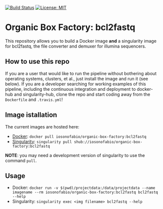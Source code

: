 [![Build Status](https://travis-ci.org/iosonofabio/organic-box-factory.svg?branch=bcl2fastq)](https://travis-ci.org/iosonofabio/organic-box-factory)
[![License: MIT](https://img.shields.io/badge/License-MIT-yellow.svg)](https://opensource.org/licenses/MIT)

# Organic Box Factory: bcl2fastq
This repository allows you to build a Docker image **and** a singularity image for bcl2fastq, the file converter and demuxer for illumina sequencers.

## How to use this repo
If you are a user that would like to run the pipeline without bothering about operating systems, clusters, et al., just install the image and run it (see below). If you are a developer searching for working examples of this pipeline, including the continuous integration and deployment to docker-hub and singularity-hub, clone the repo and start coding away from the `Dockerfile` and `.travis.yml`!

## Image istallation
The current images are hosted here:

 - [Docker](https://hub.docker.com/r/iosonofabio/organic-box-factory/): `docker pull iosonofabio/organic-box-factory:bcl2fastq`
 - [Singularity](https://singularity-hub.org/collections/141/): `singularity pull shub://iosonofabio/organic-box-factory:bcl2fastq`

**NOTE**: you may need a development version of singularity to use the command `pull`.

## Usage

 - Docker: `docker run -v $(pwd)/projectdata:/data/projectdata --name imagename --rm iosonofabio/organic-box-factory:bcl2fastq bcl2fastq --help`
 - Singularity: `singularity exec <img filename> bcl2fastq --help`
